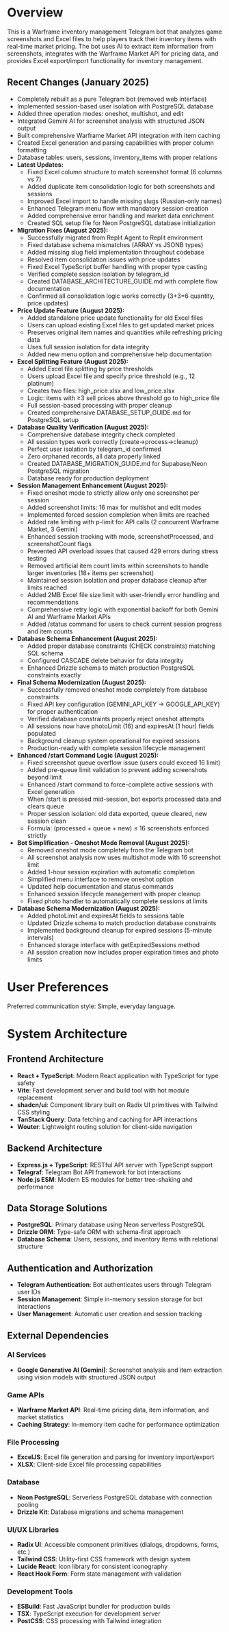 # Overview

This is a Warframe inventory management Telegram bot that analyzes game screenshots and Excel files to help players track their inventory items with real-time market pricing. The bot uses AI to extract item information from screenshots, integrates with the Warframe Market API for pricing data, and provides Excel export/import functionality for inventory management.

## Recent Changes (January 2025)
- Completely rebuilt as a pure Telegram bot (removed web interface)
- Implemented session-based user isolation with PostgreSQL database
- Added three operation modes: oneshot, multishot, and edit
- Integrated Gemini AI for screenshot analysis with structured JSON output
- Built comprehensive Warframe Market API integration with item caching
- Created Excel generation and parsing capabilities with proper column formatting
- Database tables: users, sessions, inventory_items with proper relations
- **Latest Updates:**
  - Fixed Excel column structure to match screenshot format (6 columns vs 7)
  - Added duplicate item consolidation logic for both screenshots and sessions
  - Improved Excel import to handle missing slugs (Russian-only names)
  - Enhanced Telegram menu flow with mandatory session creation
  - Added comprehensive error handling and market data enrichment
  - Created SQL setup file for Neon PostgreSQL database initialization
- **Migration Fixes (August 2025):**
  - Successfully migrated from Replit Agent to Replit environment
  - Fixed database schema mismatches (ARRAY vs JSONB types)
  - Added missing slug field implementation throughout codebase
  - Resolved item consolidation issues with price updates
  - Fixed Excel TypeScript buffer handling with proper type casting
  - Verified complete session isolation by telegram_id
  - Created DATABASE_ARCHITECTURE_GUIDE.md with complete flow documentation
  - Confirmed all consolidation logic works correctly (3+3=6 quantity, price updates)
- **Price Update Feature (August 2025):**
  - Added standalone price update functionality for old Excel files
  - Users can upload existing Excel files to get updated market prices
  - Preserves original item names and quantities while refreshing pricing data
  - Uses full session isolation for data integrity
  - Added new menu option and comprehensive help documentation
- **Excel Splitting Feature (August 2025):**
  - Added Excel file splitting by price thresholds
  - Users upload Excel file and specify price threshold (e.g., 12 platinum)
  - Creates two files: high_price.xlsx and low_price.xlsx
  - Logic: items with ≥3 sell prices above threshold go to high_price file
  - Full session-based processing with proper cleanup
  - Created comprehensive DATABASE_SETUP_GUIDE.md for PostgreSQL setup
- **Database Quality Verification (August 2025):**
  - Comprehensive database integrity check completed
  - All session types work correctly (create→process→cleanup)
  - Perfect user isolation by telegram_id confirmed
  - Zero orphaned records, all data properly linked
  - Created DATABASE_MIGRATION_GUIDE.md for Supabase/Neon PostgreSQL migration
  - Database ready for production deployment
- **Session Management Enhancement (August 2025):**
  - Fixed oneshot mode to strictly allow only one screenshot per session
  - Added screenshot limits: 16 max for multishot and edit modes
  - Implemented forced session completion when limits are reached
  - Added rate limiting with p-limit for API calls (2 concurrent Warframe Market, 3 Gemini)
  - Enhanced session tracking with mode, screenshotProcessed, and screenshotCount flags
  - Prevented API overload issues that caused 429 errors during stress testing
  - Removed artificial item count limits within screenshots to handle larger inventories (18+ items per screenshot)
  - Maintained session isolation and proper database cleanup after limits reached
  - Added 2MB Excel file size limit with user-friendly error handling and recommendations
  - Comprehensive retry logic with exponential backoff for both Gemini AI and Warframe Market APIs
  - Added /status command for users to check current session progress and item counts
- **Database Schema Enhancement (August 2025):**
  - Added proper database constraints (CHECK constraints) matching SQL schema
  - Configured CASCADE delete behavior for data integrity
  - Enhanced Drizzle schema to match production PostgreSQL constraints exactly
- **Final Schema Modernization (August 2025):**
  - Successfully removed oneshot mode completely from database constraints
  - Fixed API key configuration (GEMINI_API_KEY → GOOGLE_API_KEY) for proper authentication
  - Verified database constraints properly reject oneshot attempts
  - All sessions now have photoLimit (16) and expiresAt (1 hour) fields populated
  - Background cleanup system operational for expired sessions
  - Production-ready with complete session lifecycle management
- **Enhanced /start Command Logic (August 2025):**
  - Fixed screenshot queue overflow issue (users could exceed 16 limit)
  - Added pre-queue limit validation to prevent adding screenshots beyond limit
  - Enhanced /start command to force-complete active sessions with Excel generation
  - When /start is pressed mid-session, bot exports processed data and clears queue
  - Proper session isolation: old data exported, queue cleared, new session clean
  - Formula: (processed + queue + new) ≤ 16 screenshots enforced strictly
- **Bot Simplification - Oneshot Mode Removal (August 2025):**
  - Removed oneshot mode completely from the Telegram bot
  - All screenshot analysis now uses multishot mode with 16 screenshot limit
  - Added 1-hour session expiration with automatic completion
  - Simplified menu interface to remove oneshot option
  - Updated help documentation and status commands
  - Enhanced session lifecycle management with proper cleanup
  - Fixed photo handler to automatically complete sessions at limits
- **Database Schema Modernization (August 2025):**
  - Added photoLimit and expiresAt fields to sessions table
  - Updated Drizzle schema to match production database constraints
  - Implemented background cleanup for expired sessions (5-minute intervals)
  - Enhanced storage interface with getExpiredSessions method
  - All session creation now includes proper expiration times and photo limits

# User Preferences

Preferred communication style: Simple, everyday language.

# System Architecture

## Frontend Architecture
- **React + TypeScript**: Modern React application with TypeScript for type safety
- **Vite**: Fast development server and build tool with hot module replacement
- **shadcn/ui**: Component library built on Radix UI primitives with Tailwind CSS styling
- **TanStack Query**: Data fetching and caching for API interactions
- **Wouter**: Lightweight routing solution for client-side navigation

## Backend Architecture
- **Express.js + TypeScript**: RESTful API server with TypeScript support
- **Telegraf**: Telegram Bot API framework for bot interactions
- **Node.js ESM**: Modern ES modules for better tree-shaking and performance

## Data Storage Solutions
- **PostgreSQL**: Primary database using Neon serverless PostgreSQL
- **Drizzle ORM**: Type-safe ORM with schema-first approach
- **Database Schema**: Users, sessions, and inventory items with relational structure

## Authentication and Authorization
- **Telegram Authentication**: Bot authenticates users through Telegram user IDs
- **Session Management**: Simple in-memory session storage for bot interactions
- **User Management**: Automatic user creation and session tracking

## External Dependencies

### AI Services
- **Google Generative AI (Gemini)**: Screenshot analysis and item extraction using vision models with structured JSON output

### Game APIs
- **Warframe Market API**: Real-time pricing data, item information, and market statistics
- **Caching Strategy**: In-memory item cache for performance optimization

### File Processing
- **ExcelJS**: Excel file generation and parsing for inventory import/export
- **XLSX**: Client-side Excel file processing capabilities

### Database
- **Neon PostgreSQL**: Serverless PostgreSQL database with connection pooling
- **Drizzle Kit**: Database migrations and schema management

### UI/UX Libraries
- **Radix UI**: Accessible component primitives (dialogs, dropdowns, forms, etc.)
- **Tailwind CSS**: Utility-first CSS framework with design system
- **Lucide React**: Icon library for consistent iconography
- **React Hook Form**: Form state management with validation

### Development Tools
- **ESBuild**: Fast JavaScript bundler for production builds
- **TSX**: TypeScript execution for development server
- **PostCSS**: CSS processing with Tailwind integration
